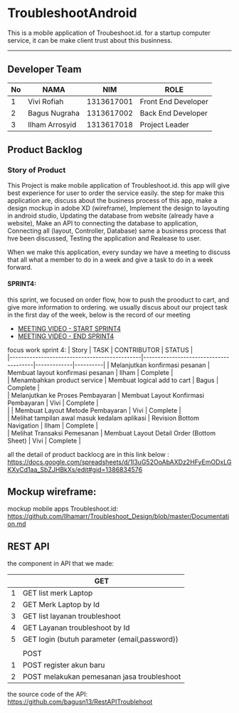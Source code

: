 # TroubleshootAndroid
This is a mobile application of Troubeshoot.id.
for a startup computer service, it can be make client trust about this businness.

<hr>

## Developer Team
| No | NAMA           | NIM        | ROLE                |
|----|----------------|------------|---------------------|
| 1  | Vivi Rofiah    | 1313617001 | Front End Developer |
| 2  | Bagus Nugraha  | 1313617002 | Back End Developer  |
| 3  | Ilham Arrosyid | 1313617018 | Project Leader        |



## Product Backlog


### Story of Product

This Project is make mobile application of Troubleshoot.id. this app will give best experience for user to order the service easily. the step for make this application are, discuss about the business process of this app, make a design mockup in adobe XD (wireframe), Implement the design to layouting in android studio, Updating the database from website (already have a website), Make an API to connecting the database to application, Connecting all (layout, Controller, Database) same a business process that hve been discussed, Testing the application and Realease to user.

When we make this application, every sunday we have a meeting to discuss that all what a member to do in a week and give a task to do in a week forward.


#### SPRINT4:
this sprint, we focused on order flow, how to push the prooduct to cart, and give more information to ordering.
we usually discus about our project task in the first day of the week, below is the record of our meeting <br>
* [MEETING VIDEO - START SPRINT4](https://youtu.be/TZcxWRS6IcQ) 
* [MEETING VIDEO - END SPRINT4](https://youtu.be/NHC1xL2pDXM)

focus work sprint 4:
| Story         | TASK                                        | CONTRIBUTOR | STATUS   |   
|----------------------------------------------|---------------------------------------|-------------|----------|
| Melanjutkan konfirmasi pesanan | Membuat layout konfirmasi pesanan                              | Ilham       | Complete |   
| Menambahkan product service              | Membuat logical add to cart                                 | Bagus       | Complete |   
| Melanjutkan ke Proses Pembayaran              | Membuat Layout Konfirmasi Pembayaran                            | Vivi      | Complete |   
|               | Membuat Layout Metode Pembayaran                  | Vivi      | Complete   |    
| Melihat tampilan awal masuk kedalam aplikasi              | Revision Bottom Navigation                  | Ilham       | Complete |   
| Melihat Transaksi Pemesanan     | Membuat Layout Detail Order \(Bottom Sheet\) | Vivi        | Complete | 






all the detail of product backlocg are in this link below : <br>
https://docs.google.com/spreadsheets/d/1l3uG52OoAbAXDz2HFyEmODxLGKXyCd1aa_SbZJHBkXs/edit#gid=1386834576



## Mockup wireframe:
mockup mobile apps Troubleshoot.id:<br>
https://github.com/Ilhamarr/Troubleshoot_Design/blob/master/Documentation.md


## REST API
the component in API that we made: 

|   | GET                                          |
|---|----------------------------------------------|
| 1 | GET list merk Laptop                         |
| 2 | GET Merk Laptop by Id                        |
| 3 | GET list layanan troubleshoot                |
| 4 | GET Layanan troubleshoot by Id               |
| 5 | GET login (butuh parameter (email,password)) |
|   |                                              |
|   | POST                                         |
| 1 | POST register akun baru                      |
| 2 | POST melakukan pemesanan jasa troubleshoot   |

the source code of the API:
https://github.com/bagusn13/RestAPITroublehoot

